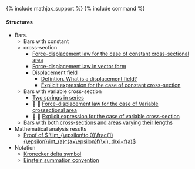 {% include mathjax_support %}
{% include command %}


#### Structures
 
* Bars.
    * Bars with constant 
    * cross-section 
        * [Force-displacement law for the case of constant cross-sectional area](Bars/Bars.md)
        * [Force-displacement law in vector form](./Bars/VectorFormHookesLaw.md)
        * Displacement field
            - [Defintion. What is a displacement field?](Bars/Bars2.md)
            - [Explicit expression for the case of constant cross-section](Bars/Bars3.md)
    * Bars with variable cross-section 
        * [Two springs in series](./Bars/SpringsInSeries.md)
        *  :construction: :construction: [Force-displacement law for the case of Variable crossectional area](Bars/Bars4.md)
        - :construction: :construction: [Explicit expression for the case of variable cross-section](Bars/Bars5.md)
    * [Bars with both cross-sections and areas varying their lengths](Bars6.md) 
* Mathematical analysis results
    * [Proof of  $ \lim_{\epsilon\to 0}\frac{1}{\epsilon}\int_{a}^{a+\epsilon}f(\xi)\, d\xi=f(a)$](Bars/Leibnitz.md)
* Notation
    * [Kronecker delta symbol](https://appliedmechanicslab.github.io/appliedmechanicslab/course_notes/ENGN1370/KroneckerDeltaSymbol.html)
    * [Einstein summation convention](https://appliedmechanicslab.github.io/appliedmechanicslab/course_notes/ENGN1370/ESC.html)
